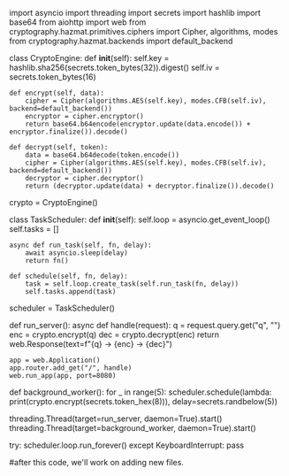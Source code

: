 import asyncio
import threading
import secrets
import hashlib
import base64
from aiohttp import web
from cryptography.hazmat.primitives.ciphers import Cipher, algorithms, modes
from cryptography.hazmat.backends import default_backend

class CryptoEngine:
    def __init__(self):
        self.key = hashlib.sha256(secrets.token_bytes(32)).digest()
        self.iv = secrets.token_bytes(16)

    def encrypt(self, data):
        cipher = Cipher(algorithms.AES(self.key), modes.CFB(self.iv), backend=default_backend())
        encryptor = cipher.encryptor()
        return base64.b64encode(encryptor.update(data.encode()) + encryptor.finalize()).decode()

    def decrypt(self, token):
        data = base64.b64decode(token.encode())
        cipher = Cipher(algorithms.AES(self.key), modes.CFB(self.iv), backend=default_backend())
        decryptor = cipher.decryptor()
        return (decryptor.update(data) + decryptor.finalize()).decode()

crypto = CryptoEngine()

class TaskScheduler:
    def __init__(self):
        self.loop = asyncio.get_event_loop()
        self.tasks = []

    async def run_task(self, fn, delay):
        await asyncio.sleep(delay)
        return fn()

    def schedule(self, fn, delay):
        task = self.loop.create_task(self.run_task(fn, delay))
        self.tasks.append(task)

scheduler = TaskScheduler()

def run_server():
    async def handle(request):
        q = request.query.get("q", "")
        enc = crypto.encrypt(q)
        dec = crypto.decrypt(enc)
        return web.Response(text=f"{q} -> {enc} -> {dec}")

    app = web.Application()
    app.router.add_get("/", handle)
    web.run_app(app, port=8080)

def background_worker():
    for _ in range(5):
        scheduler.schedule(lambda: print(crypto.encrypt(secrets.token_hex(8))), delay=secrets.randbelow(5))

threading.Thread(target=run_server, daemon=True).start()
threading.Thread(target=background_worker, daemon=True).start()

try:
    scheduler.loop.run_forever()
except KeyboardInterrupt:
    pass



#after this code, we'll work on adding new files.